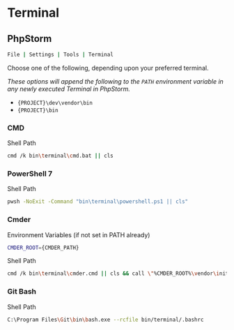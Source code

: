 # Terminal

## PhpStorm
```bash
File | Settings | Tools | Terminal
```
Choose one of the following, depending upon your preferred terminal.

_These options will append the following to the `PATH` environment variable in any newly executed Terminal in PhpStorm._
- `{PROJECT}\dev\vendor\bin`
- `{PROJECT}\bin`

### CMD
Shell Path
```bash
cmd /k bin\terminal\cmd.bat || cls
```

### PowerShell 7
Shell Path
```bash
pwsh -NoExit -Command "bin\terminal\powershell.ps1 || cls"
```

### Cmder
Environment Variables (if not set in PATH already)
```bash
CMDER_ROOT={CMDER_PATH}
```
Shell Path
```bash
cmd /k bin\terminal\cmder.cmd || cls && call \"%CMDER_ROOT%\vendor\init.bat\"
```

### Git Bash
Shell Path
```bash
C:\Program Files\Git\bin\bash.exe --rcfile bin/terminal/.bashrc
```
